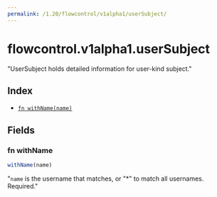 ```yaml
---
permalink: /1.20/flowcontrol/v1alpha1/userSubject/
---
```


# flowcontrol.v1alpha1.userSubject

"UserSubject holds detailed information for user-kind subject."

## Index

* [`fn withName(name)`](#fn-withname)

## Fields

### fn withName

```ts
withName(name)
```

"`name` is the username that matches, or \"*\" to match all usernames. Required."